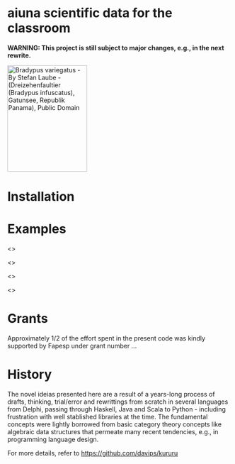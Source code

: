 # aiuna scientific data for the classroom
**WARNING: This project is still subject to major changes, e.g., in the next rewrite.**

<p><a href="https://commons.wikimedia.org/wiki/File:Bradypus.jpg#/media/Ficheiro:Bradypus.jpg"><img src="https://upload.wikimedia.org/wikipedia/commons/1/18/Bradypus.jpg" alt="Bradypus variegatus - By Stefan Laube - (Dreizehenfaultier (Bradypus infuscatus), Gatunsee, Republik Panama), Public Domain" width="180" height="240"></a></p>

# Installation

# Examples

<<fromarff>>

<<topandas>>

<<fromnumpy>>

<<history>>

# Grants
Approximately 1/2 of the effort spent in the present code was kindly supported by Fapesp under grant number ...


# History
The novel ideias presented here are a result of a years-long
process of drafts, thinking, trial/error and rewrittings from scratch in several languages from Delphi, passing through Haskell, Java and Scala to Python - including frustration with well stablished libraries at the time. The fundamental concepts were lightly borrowed from basic category theory concepts like algebraic data structures that permeate many recent tendencies, e.g., in programming language design.

For more details, refer to https://github.com/davips/kururu
